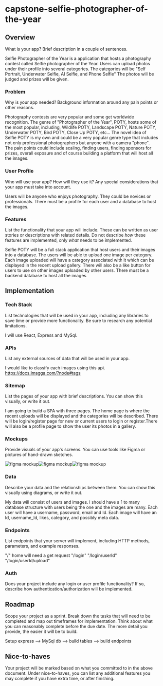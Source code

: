 # capstone-selfie-photographer-of-the-year

## Overview

What is your app? Brief description in a couple of sentences.

Selfie Photographer of the Year is a application that hosts a photography contest called Selfie
photographer of the Year. Users can upload photos under their profile into several categories. The
categories will be "Self Portrait, Underwater Selfie, AI Selfie, and Phone Selfie" The photos will
be judged and prizes will be given.

### Problem

Why is your app needed? Background information around any pain points or other reasons.

Photography contests are very popular and some get worldwide recognition. The genre of "Photographer
of the Year", POTY, hosts some of the most popular, including, Wildlife POTY, Landscape POTY, Nature
POTY, Underwater POTY, Bird POTY, Close Up POTY, etc... The novel idea of Selfie POTY is my own and
could be a very popular genre type that includes not only professional photographers but anyone with
a camera "phone". The pain points could include scaling, finding users, finding sponsors for prizes,
overall exposure and of course building a platform that will host all the images.

### User Profile

Who will use your app? How will they use it? Any special considerations that your app must take into
account.

Users will be anyone who enjoys photography. They could be novices or professionals. There must be a
profile for each user and a database to host the images.

### Features

List the functionality that your app will include. These can be written as user stories or
descriptions with related details. Do not describe _how_ these features are implemented, only _what_
needs to be implemented.

Selfie POTY will be a full stack application that host users and their images into a database. The
users will be able to upload one image per category. Each image uploaded will have a category
associated with it which can be displayed in the recent upload gallery. There will also be a like
button for users to use on other images uploaded by other users. There must be a backend database to
host all the images.

## Implementation

### Tech Stack

List technologies that will be used in your app, including any libraries to save time or provide
more functionality. Be sure to research any potential limitations.

I will use React, Express and MySql.

### APIs

List any external sources of data that will be used in your app.

I would like to classify each images using this api. https://docs.imagga.com/?node#tags

### Sitemap

List the pages of your app with brief descriptions. You can show this visually, or write it out.

I am going to build a SPA with three pages. The home page is where the recent uploads will be
displayed and the categories will be described. There will be login/register page for new or current
users to login or register.There will also be a profile page to show the user its photos in a
gallery.

### Mockups

Provide visuals of your app's screens. You can use tools like Figma or pictures of hand-drawn
sketches.

![figma mockup](src/assets/images/mockup-home.png)![figma mockup](src/assets/images/mockup-login-register.png)![figma mockup](src/assets/images/mockup-profile.png)

### Data

Describe your data and the relationships between them. You can show this visually using diagrams, or
write it out.

My data will consist of users and images. I should have a 1 to many database structure with users
being the one and the images are many. Each user will have a username, password, email and Id. Each
image will have an Id, username_Id, likes, category, and possibly meta data.

### Endpoints

List endpoints that your server will implement, including HTTP methods, parameters, and example
responses.

"/" home will need a get request "/login" "/login/userId" "/login/userId/upload"

### Auth

Does your project include any login or user profile functionality? If so, describe how
authentication/authorization will be implemented.

## Roadmap

Scope your project as a sprint. Break down the tasks that will need to be completed and map out
timeframes for implementation. Think about what you can reasonably complete before the due date. The
more detail you provide, the easier it will be to build.

Setup express --> MySql db --> build tables --> build endpoints

## Nice-to-haves

Your project will be marked based on what you committed to in the above document. Under
nice-to-haves, you can list any additional features you may complete if you have extra time, or
after finishing.
